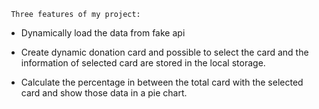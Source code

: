      Three features of my project:

- Dynamically load the data from fake api

- Create dynamic donation card and possible to select the card and the information of selected card are stored in the local storage.

- Calculate the percentage in between the total card with the selected card and show those data in a pie chart.